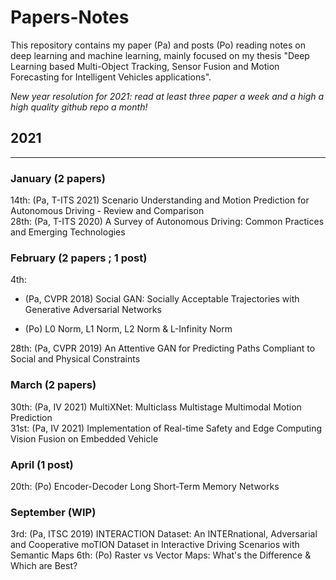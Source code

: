 # Papers-Notes

This repository contains my paper (Pa) and posts (Po) reading notes on deep learning and machine learning, mainly focused on my thesis "Deep Learning based Multi-Object Tracking, Sensor Fusion and Motion Forecasting for Intelligent Vehicles applications".

*New year resolution for 2021: read at least three paper a week and a high a high quality github repo a month!*

## 2021 
--------------------------
### January (2 papers)
14th: (Pa, T-ITS 2021) Scenario Understanding and Motion Prediction for Autonomous Driving - Review and Comparison \
28th: (Pa, T-ITS 2020) A Survey of Autonomous Driving: Common Practices and Emerging Technologies

### February (2 papers ; 1 post)
4th: 
<ul>
<li><p> (Pa, CVPR 2018) Social GAN: Socially Acceptable Trajectories with Generative Adversarial Networks </p></li> 
<li><p> (Po) L0 Norm, L1 Norm, L2 Norm & L-Infinity Norm </p></li>
</ul>
28th: (Pa, CVPR 2019) An Attentive GAN for Predicting Paths Compliant to Social and Physical Constraints 

### March (2 papers)
30th: (Pa, IV 2021) MultiXNet: Multiclass Multistage Multimodal Motion Prediction \
31st: (Pa, IV 2021) Implementation of Real-time Safety and Edge Computing Vision Fusion on Embedded Vehicle 

### April (1 post)
20th: (Po) Encoder-Decoder Long Short-Term Memory Networks

### September (WIP)
3rd: (Pa, ITSC 2019) INTERACTION Dataset: An INTERnational, Adversarial and Cooperative moTION Dataset in Interactive Driving Scenarios with Semantic Maps
6th: (Po) Raster vs Vector Maps: What's the Difference & Which are Best?
